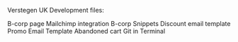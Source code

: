 Verstegen UK Development files:

B-corp page
Mailchimp integration
B-corp Snippets
Discount email template
Promo Email Template
Abandoned cart
Git in Terminal